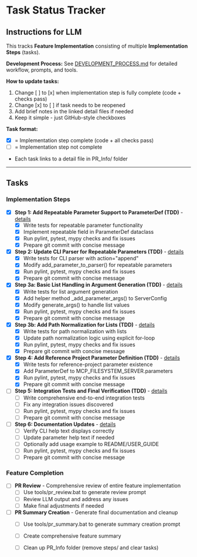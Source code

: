 # Task Status Tracker

## Instructions for LLM

This tracks **Feature Implementation** consisting of multiple **Implementation Steps** (tasks).

**Development Process:** See [DEVELOPMENT_PROCESS.md](./DEVELOPMENT_PROCESS.md) for detailed workflow, prompts, and tools.

**How to update tasks:**
1. Change [ ] to [x] when implementation step is fully complete (code + checks pass)
2. Change [x] to [ ] if task needs to be reopened
3. Add brief notes in the linked detail files if needed
4. Keep it simple - just GitHub-style checkboxes

**Task format:**
- [x] = Implementation step complete (code + all checks pass)
- [ ] = Implementation step not complete
- Each task links to a detail file in PR_Info/ folder

---

## Tasks

### Implementation Steps

- [x] **Step 1: Add Repeatable Parameter Support to ParameterDef (TDD)** - [details](./steps/step_1.md)
  - [x] Write tests for repeatable parameter functionality
  - [x] Implement repeatable field in ParameterDef dataclass
  - [x] Run pylint, pytest, mypy checks and fix issues
  - [x] Prepare git commit with concise message

- [x] **Step 2: Update CLI Parser for Repeatable Parameters (TDD)** - [details](./steps/step_2.md)
  - [x] Write tests for CLI parser with action="append"
  - [x] Modify add_parameter_to_parser() for repeatable parameters
  - [x] Run pylint, pytest, mypy checks and fix issues
  - [x] Prepare git commit with concise message

- [x] **Step 3a: Basic List Handling in Argument Generation (TDD)** - [details](./steps/step_3a.md)
  - [x] Write tests for list argument generation
  - [x] Add helper method _add_parameter_args() to ServerConfig
  - [x] Modify generate_args() to handle list values
  - [x] Run pylint, pytest, mypy checks and fix issues
  - [x] Prepare git commit with concise message

- [x] **Step 3b: Add Path Normalization for Lists (TDD)** - [details](./steps/step_3b.md)
  - [x] Write tests for path normalization with lists
  - [x] Update path normalization logic using explicit for-loop
  - [x] Run pylint, pytest, mypy checks and fix issues
  - [x] Prepare git commit with concise message

- [x] **Step 4: Add Reference Project Parameter Definition (TDD)** - [details](./steps/step_4.md)
  - [x] Write tests for reference-project parameter existence
  - [x] Add ParameterDef to MCP_FILESYSTEM_SERVER.parameters
  - [x] Run pylint, pytest, mypy checks and fix issues
  - [x] Prepare git commit with concise message

- [ ] **Step 5: Integration Tests and Final Verification (TDD)** - [details](./steps/step_5.md)
  - [ ] Write comprehensive end-to-end integration tests
  - [ ] Fix any integration issues discovered
  - [ ] Run pylint, pytest, mypy checks and fix issues
  - [ ] Prepare git commit with concise message

- [ ] **Step 6: Documentation Updates** - [details](./steps/step_6.md)
  - [ ] Verify CLI help text displays correctly
  - [ ] Update parameter help text if needed
  - [ ] Optionally add usage example to README/USER_GUIDE
  - [ ] Run pylint, pytest, mypy checks and fix issues
  - [ ] Prepare git commit with concise message

### Feature Completion

- [ ] **PR Review** - Comprehensive review of entire feature implementation
  - [ ] Use tools/pr_review.bat to generate review prompt
  - [ ] Review LLM output and address any issues
  - [ ] Make final adjustments if needed

- [ ] **PR Summary Creation** - Generate final documentation and cleanup
  - [ ] Use tools/pr_summary.bat to generate summary creation prompt
  - [ ] Create comprehensive feature summary
  - [ ] Clean up PR_Info folder (remove steps/ and clear tasks)

